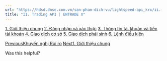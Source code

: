 ```yaml
---
url: "https://hdsd.dnse.com.vn/san-pham-dich-vu/lightspeed-api_krx/ii.-trading-api"
title: "II. Trading API | ENTRADE X"
---
```


[1\. Giới thiệu chung](https://hdsd.dnse.com.vn/san-pham-dich-vu/lightspeed-api_krx/ii.-trading-api/1.-gioi-thieu-chung) [2\. Đăng nhập và xác thực](https://hdsd.dnse.com.vn/san-pham-dich-vu/lightspeed-api_krx/ii.-trading-api/2.-dang-nhap-va-xac-thuc) [3\. Thông tin tài khoản và tiền tài khoản](https://hdsd.dnse.com.vn/san-pham-dich-vu/lightspeed-api_krx/ii.-trading-api/3.-thong-tin-tai-khoan-va-tien-tai-khoan) [4\. Giao dịch cơ sở](https://hdsd.dnse.com.vn/san-pham-dich-vu/lightspeed-api_krx/ii.-trading-api/4.-giao-dich-co-so) [5\. Giao dịch phái sinh](https://hdsd.dnse.com.vn/san-pham-dich-vu/lightspeed-api_krx/ii.-trading-api/5.-giao-dich-phai-sinh) [6\. Lệnh điều kiện](https://hdsd.dnse.com.vn/san-pham-dich-vu/lightspeed-api_krx/ii.-trading-api/6.-lenh-dieu-kien)

[PreviousKhuyến nghị Rủi ro](https://hdsd.dnse.com.vn/san-pham-dich-vu/lightspeed-api_krx/i.-huong-dan-dang-ky/khuyen-nghi-rui-ro) [Next1\. Giới thiệu chung](https://hdsd.dnse.com.vn/san-pham-dich-vu/lightspeed-api_krx/ii.-trading-api/1.-gioi-thieu-chung)

Was this helpful?